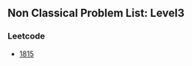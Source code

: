 ## Non Classical Problem List: Level3


### Leetcode
- [1815](dynamic_programming/non_classical/l3-lc-1815)


